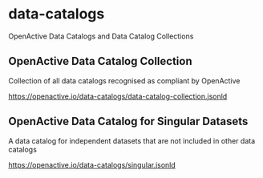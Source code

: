 # data-catalogs
OpenActive Data Catalogs and Data Catalog Collections

## OpenActive Data Catalog Collection
Collection of all data catalogs recognised as compliant by OpenActive

https://openactive.io/data-catalogs/data-catalog-collection.jsonld

## OpenActive Data Catalog for Singular Datasets
A data catalog for independent datasets that are not included in other data catalogs

https://openactive.io/data-catalogs/singular.jsonld
